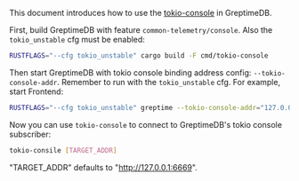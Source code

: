 This document introduces how to use the [tokio-console](https://github.com/tokio-rs/console) in GreptimeDB.

First, build GreptimeDB with feature `common-telemetry/console`. Also the `tokio_unstable` cfg must be enabled:

```bash
RUSTFLAGS="--cfg tokio_unstable" cargo build -F cmd/tokio-console
```

Then start GreptimeDB with tokio console binding address config: `--tokio-console-addr`. Remember to run with
the `tokio_unstable` cfg. For example, start Frontend:

```bash
RUSTFLAGS="--cfg tokio_unstable" greptime --tokio-console-addr="127.0.0.1:6669" frontend start
```

Now you can use `tokio-console` to connect to GreptimeDB's tokio console subscriber:

```bash
tokio-consile [TARGET_ADDR]
```

"TARGET_ADDR" defaults to "http://127.0.0.1:6669".
